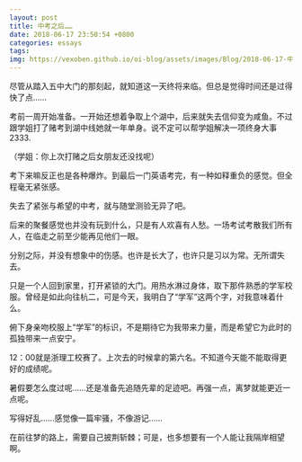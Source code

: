 ```yaml
---
layout: post
title: 中考之后……
date: 2018-06-17 23:50:54 +0800
categories: essays
tags: 
img: https://vexoben.github.io/oi-blog/assets/images/Blog/2018-06-17-中考之后.JPG
---
```


尽管从踏入五中大门的那刻起，就知道这一天终将来临。但总是觉得时间还是过得快了点……

考前一周开始准备。一开始还想着争取上个湖中，后来就失去信仰变为咸鱼。不过跟学姐打了赌考到湖中线她就一年单身。说不定可以帮学姐解决一项终身大事2333.

（学姐：你上次打赌之后女朋友还没找呢）

考下来嘛反正也是各种爆炸。到最后一门英语考完，有一种如释重负的感觉。但全程毫无紧张感。

失去了紧张与希望的中考，就与随堂测验无异了吧。

后来的聚餐感觉也并没有玩到什么，只是有人欢喜有人愁。一场考试考散我们所有人，在临走之前至少能再见他们一眼。

分别之际，并没有想象中的伤感。也许是长大了，也许只是习以为常。无所谓失去。

只是一个人回到家里，打开紧锁的大门。用热水淋过身体，取下那件熟悉的学军校服。曾经是如此向往杭二，可是今天，我明白了“学军”这两个字，对我意味着什么。

俯下身亲吻校服上“学军”的标识，不是期待它为我带来力量，而是希望它为此时的孤独带来一点安宁。

12：00就是浙理工校赛了。上次去的时候拿的第六名。不知道今天能不能取得更好的成绩呢。

暑假要怎么度过呢……还是准备先追随先辈的足迹吧。再强一点，离梦就能更近一点呢。

写得好乱……感觉像一篇牢骚，不像游记……

在前往梦的路上，需要自己披荆斩棘；可是，也多想要有一个人能让我隔岸相望啊。